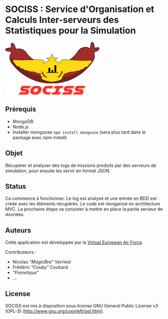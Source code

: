 # SOCISS : Service d'Organisation et Calculs Inter-serveurs des Statistiques pour la Simulation

![Logo SOCISS](public/logo/sociss_big_logo.png)

## Prérequis
* MongoDB
* Node.js
* Installer mongoose `npm install mongoose` (sera plus tard dans le package avec npm install)

## Objet
Récupérer et analyser des logs de missions produits par des serveurs de simulation, pour ensuite les servir en format JSON.

## Status
Ca commence à fonctionner.
Le log est analysé et une entrée en BDD est créée avec les éléments récupérés.
Le code est réorganisé en architecture MVC.
La prochaine étape va consister à mettre en place la partie serveur de données.

## Auteurs
Cette application est développée par la [Virtual European Air Force](http://www.veaf.org).

Contributeurs :
* Nicolas *"MagicBra"* Verriest
* Frédéric *"Couby"* Coubard
* *"Frenetique"*
* ...

## License
SOCISS est mis à disposition sous license GNU General Public License v3 (GPL-3) (http://www.gnu.org/copyleft/gpl.html).
